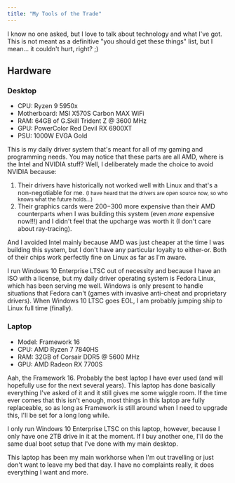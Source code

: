 ```yaml
---
title: "My Tools of the Trade"
---
```


I know no one asked, but I love to talk about technology and what I've got. This is not meant as a definitive "you should get these things" list, but I mean... it couldn't hurt, right? ;)

## Hardware

### Desktop

- CPU: Ryzen 9 5950x
- Motherboard: MSI X570S Carbon MAX WiFi
- RAM: 64GB of G.Skill Trident Z @ 3600 MHz
- GPU: PowerColor Red Devil RX 6900XT
- PSU: 1000W EVGA Gold

This is my daily driver system that's meant for all of my gaming and programming needs. You may notice that these parts are all AMD, where is the Intel and NVIDIA stuff? Well, I deliberately made the choice to avoid NVIDIA because:

1. Their drivers have historically not worked well with Linux and that's a non-negotiable for me. <small>(I have heard that the drivers are open source now, so who knows what the future holds...)</small>
2. Their graphics cards were $200-$300 more expensive than their AMD counterparts when I was building this system (even *more* expensive now!!!) and I didn't feel that the upcharge was worth it (I don't care about ray-tracing).

And I avoided Intel mainly because AMD was just cheaper at the time I was building this system, but I don't have any particular loyalty to either-or. Both of their chips work perfectly fine on Linux as far as I'm aware.

I run Windows 10 Enterprise LTSC out of necessity and because I have an ISO with a license, but my daily driver operating system is Fedora Linux, which has been serving me well. Windows is only present to handle situations that Fedora can't (games with invasive anti-cheat and proprietary drivers). When Windows 10 LTSC goes EOL, I am probably jumping ship to Linux full time (finally).

### Laptop

- Model: Framework 16
- CPU: AMD Ryzen 7 7840HS
- RAM: 32GB of Corsair DDR5 @ 5600 MHz
- GPU: AMD Radeon RX 7700S

Aah, the Framework 16. Probably the best laptop I have ever used (and will hopefully use for the next several years). This laptop has done basically everything I've asked of it and it still gives me some wiggle room. If the time ever comes that this isn't enough, most things in this laptop are fully replaceable, so as long as Framework is still around when I need to upgrade this, I'll be set for a long long while.

I only run Windows 10 Enterprise LTSC on this laptop, however, because I only have one 2TB drive in it at the moment. If I buy another one, I'll do the same dual boot setup that I've done with my main desktop.

This laptop has been my main workhorse when I'm out travelling or just don't want to leave my bed that day. I have no complaints really, it does everything I want and more.